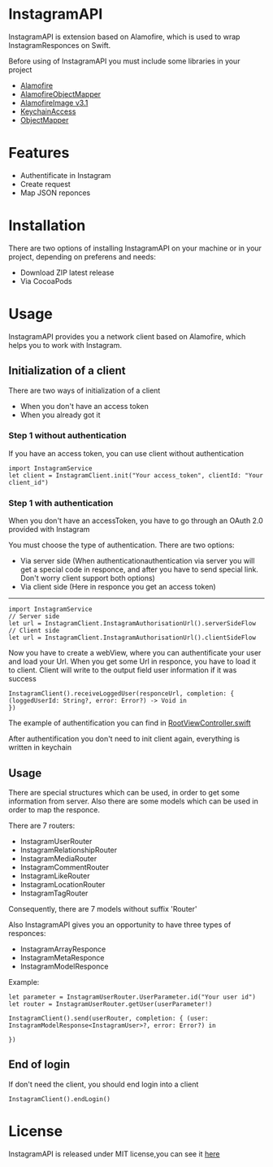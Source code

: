 # InstagramAPI
InstagramAPI is extension based on Alamofire, which is used to wrap InstagramResponces on Swift.

Before using of InstagramAPI you must include some libraries in your project

* [Alamofire](https://github.com/Alamofire/Alamofire)
* [AlamofireObjectMapper](https://github.com/tristanhimmelman/AlamofireObjectMapper)
* [AlamofireImage v3.1](https://github.com/Alamofire/AlamofireImage)
* [KeychainAccess](https://github.com/kishikawakatsumi/KeychainAccess)
* [ObjectMapper](https://github.com/Hearst-DD/ObjectMapper)

# Features

* Authentificate in Instagram
* Create request
* Map JSON reponces

# Installation
There are two options of installing InstagramAPI on your machine or in your project, depending on preferens and needs:

* Download ZIP latest release
* Via CocoaPods

# Usage 

InstagramAPI provides you a network client based on Alamofire, which helps you to work with Instagram.

## Initialization of a client

There are two ways of initialization of a client

* When you don't have an access token
* When you already got it

### Step 1 without authentication

If you have an access token, you can use client without authentication

    import InstagramService
    let client = InstagramClient.init("Your access_token", clientId: "Your client_id")
    
### Step 1 with authentication

When you don't have an accessToken, you have to go through an OAuth 2.0 provided with Instagram

You must choose the type of authentication. There are two options:

* Via server side (When authenticationauthentication via server you will get a special code in responce, and after you have to send special link. Don't worry client support both options)
* Via client side (Here in responce you get an access token)
--- 
    import InstagramService
    // Server side
    let url = InstagramClient.InstagramAuthorisationUrl().serverSideFlow
    // Client side
    let url = InstagramClient.InstagramAuthorisationUrl().clientSideFlow

Now you have to create a webView, where you can authentificate your user and load your Url. 
When you get some Url in responce, you have to load it to client. Client will write to the output field user information if it was success

    InstagramClient().receiveLoggedUser(responceUrl, completion: { (loggedUserId: String?, error: Error?) -> Void in
    })

The example of authentification you can find in [RootViewController.swift](https://github.com/Den-Ree/InstagramService/blob/master/src/InstagramAPI/InstagramAPI/Example/ViewControllers/Root/RootViewController.swift)

After authentification you don't need to init client again, everything is written in keychain

## Usage

There are special structures which can be used, in order to get some information from server. Also there are some models which can be used in order to map the responce. 

There are 7 routers:
* InstagramUserRouter
* InstagramRelationshipRouter
* InstagramMediaRouter
* InstagramCommentRouter
* InstagramLikeRouter
* InstagramLocationRouter
* InstagramTagRouter

Consequently, there are 7 models without suffix 'Router'

Also InstagramAPI gives you an opportunity to have three types of responces:
* InstagramArrayResponce
* InstagramMetaResponce
* InstagramModelResponce

Example:

    let parameter = InstagramUserRouter.UserParameter.id("Your user id")
    let router = InstagramUserRouter.getUser(userParameter!)
    
    InstagramClient().send(userRouter, completion: { (user: InstagramModelResponse<InstagramUser>?, error: Error?) in 
    
    })

## End of login

If don't need the client, you should end login into a client

    InstagramClient().endLogin()
    
# License
InstagramAPI is released under MIT license,you can see it [here](https://github.com/Den-Ree/InstagramService/blob/master/LICENSE)
